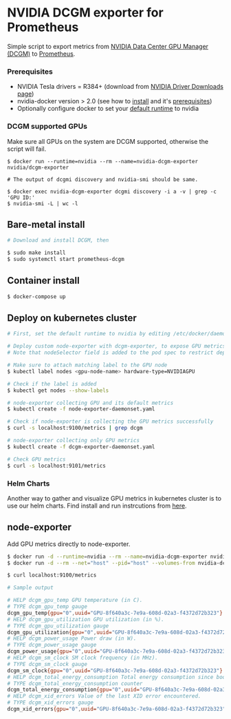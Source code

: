 # NVIDIA DCGM exporter for Prometheus

Simple script to export metrics from [NVIDIA Data Center GPU Manager (DCGM)](https://developer.nvidia.com/data-center-gpu-manager-dcgm) to [Prometheus](https://prometheus.io/).

### Prerequisites
* NVIDIA Tesla drivers = R384+ (download from [NVIDIA Driver Downloads page](http://www.nvidia.com/drivers))
* nvidia-docker version > 2.0 (see how to [install](https://github.com/NVIDIA/nvidia-docker) and it's [prerequisites](https://github.com/nvidia/nvidia-docker/wiki/Installation-\(version-2.0\)#prerequisites))
* Optionally configure docker to set your [default runtime](https://github.com/NVIDIA/nvidia-container-runtime#daemon-configuration-file) to nvidia

### DCGM supported GPUs

Make sure all GPUs on the system are DCGM supported, otherwise the script will fail.
```
$ docker run --runtime=nvidia --rm --name=nvidia-dcgm-exporter nvidia/dcgm-exporter

# The output of dcgmi discovery and nvidia-smi should be same.

$ docker exec nvidia-dcgm-exporter dcgmi discovery -i a -v | grep -c 'GPU ID:'
$ nvidia-smi -L | wc -l
```

## Bare-metal install
```sh
# Download and install DCGM, then

$ sudo make install
$ sudo systemctl start prometheus-dcgm
```

## Container install
```sh
$ docker-compose up
```

## Deploy on kubernetes cluster
```sh
# First, set the default runtime to nvidia by editing /etc/docker/daemon.json.

# Deploy custom node-exporter with dcgm-exporter, to expose GPU metrics to Prometheus and Grafana
# Note that nodeSelector field is added to the pod spec to restrict deploying node-exporter only on GPU nodes

# Make sure to attach matching label to the GPU node
$ kubectl label nodes <gpu-node-name> hardware-type=NVIDIAGPU

# Check if the label is added
$ kubectl get nodes --show-labels

# node-exporter collecting GPU and its default metrics
$ kubectl create -f node-exporter-daemonset.yaml

# Check if node-exporter is collecting the GPU metrics successfully
$ curl -s localhost:9100/metrics | grep dcgm

# node-exporter collecting only GPU metrics
$ kubectl create -f dcgm-exporter-daemonset.yaml

# Check GPU metrics
$ curl -s localhost:9101/metrics
```

### Helm Charts

Another way to gather and visualize GPU metrics in kubernetes cluster is to use our helm charts. Find install and run instrcutions from [here](https://nvidia.github.io/gpu-monitoring-tools/).

## node-exporter

Add GPU metrics directly to node-exporter.
```sh
$ docker run -d --runtime=nvidia --rm --name=nvidia-dcgm-exporter nvidia/dcgm-exporter
$ docker run -d --rm --net="host" --pid="host" --volumes-from nvidia-dcgm-exporter:ro quay.io/prometheus/node-exporter --collector.textfile.directory="/run/prometheus"

$ curl localhost:9100/metrics

# Sample output

# HELP dcgm_gpu_temp GPU temperature (in C).
# TYPE dcgm_gpu_temp gauge
dcgm_gpu_temp{gpu="0",uuid="GPU-8f640a3c-7e9a-608d-02a3-f4372d72b323"} 34
# HELP dcgm_gpu_utilization GPU utilization (in %).
# TYPE dcgm_gpu_utilization gauge
dcgm_gpu_utilization{gpu="0",uuid="GPU-8f640a3c-7e9a-608d-02a3-f4372d72b323"} 0
# HELP dcgm_power_usage Power draw (in W).
# TYPE dcgm_power_usage gauge
dcgm_power_usage{gpu="0",uuid="GPU-8f640a3c-7e9a-608d-02a3-f4372d72b323"} 31.737
# HELP dcgm_sm_clock SM clock frequency (in MHz).
# TYPE dcgm_sm_clock gauge
dcgm_sm_clock{gpu="0",uuid="GPU-8f640a3c-7e9a-608d-02a3-f4372d72b323"} 135
# HELP dcgm_total_energy_consumption Total energy consumption since boot (in mJ).
# TYPE dcgm_total_energy_consumption counter
dcgm_total_energy_consumption{gpu="0",uuid="GPU-8f640a3c-7e9a-608d-02a3-f4372d72b323"} 7.824041e+06
# HELP dcgm_xid_errors Value of the last XID error encountered.
# TYPE dcgm_xid_errors gauge
dcgm_xid_errors{gpu="0",uuid="GPU-8f640a3c-7e9a-608d-02a3-f4372d72b323"} 0
```